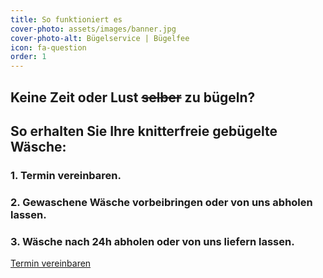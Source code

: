 ```yaml
---
title: So funktioniert es
cover-photo: assets/images/banner.jpg
cover-photo-alt: Bügelservice | Bügelfee
icon: fa-question
order: 1
---
```

## Keine Zeit oder Lust <s>selber</s> zu bügeln?
## So erhalten Sie Ihre knitterfreie gebügelte Wäsche:
### 1. Termin vereinbaren.
### 2. Gewaschene Wäsche vorbeibringen oder von uns abholen lassen.
### 3. Wäsche nach 24h abholen oder von uns liefern lassen.  
<a href="#contact" class="button scrolly">Termin vereinbaren</a>


